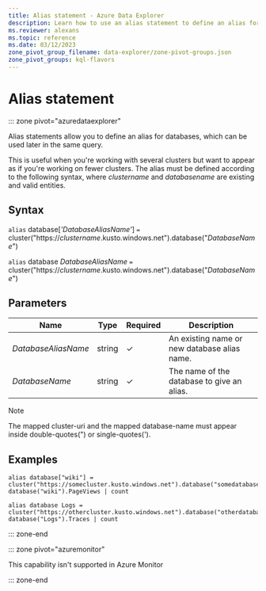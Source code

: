 ```yaml
---
title: Alias statement - Azure Data Explorer
description: Learn how to use an alias statement to define an alias for a database that is used for a query.
ms.reviewer: alexans
ms.topic: reference
ms.date: 03/12/2023
zone_pivot_group_filename: data-explorer/zone-pivot-groups.json
zone_pivot_groups: kql-flavors
---
```

# Alias statement

::: zone pivot="azuredataexplorer"

Alias statements allow you to define an alias for databases, which can be used later in the same query.

This is useful when you're working with several clusters but want to appear as if you're working on fewer clusters.
The alias must be defined according to the following syntax, where *clustername* and *databasename* are existing and valid entities.

## Syntax

`alias` database[*'DatabaseAliasName'*] `=` cluster("https://*clustername*.kusto.windows.net").database("*DatabaseName*")

`alias` database *DatabaseAliasName* `=` cluster("https://*clustername*.kusto.windows.net").database("*DatabaseName*")

## Parameters

|Name|Type|Required|Description|
|--|--|--|--|
|*DatabaseAliasName*|string|&check;|An existing name or new database alias name.|
|*DatabaseName*|string|&check;|The name of the database to give an alias.|

> [!NOTE]
> The mapped cluster-uri and the mapped database-name must appear inside double-quotes(") or single-quotes(').

## Examples

```kusto
alias database["wiki"] = cluster("https://somecluster.kusto.windows.net").database("somedatabase");
database("wiki").PageViews | count 
```

```kusto
alias database Logs = cluster("https://othercluster.kusto.windows.net").database("otherdatabase");
database("Logs").Traces | count 
```

::: zone-end

::: zone pivot="azuremonitor"

This capability isn't supported in Azure Monitor

::: zone-end
